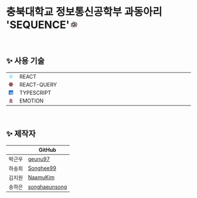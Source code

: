 # 충북대학교 정보통신공학부 과동아리 **'SEQUENCE'**<img src="./public/flowerLogo_b.png" width="5%" alt="SEQUENCE-LOGO" />

<br>

## ✨ 사용 기술

|                                                                                    |
| ---------------------------------------------------------------------------------- |
| <img src="./public/react.png" width="2.4%" alt="REACT" />  REACT                   |
| <img src="./public/react-query.png" width="2.4%" alt="REACT-QUERY" />  REACT-QUERY |
| <img src="./public/typescript.png" width="2.4%" alt="TYPESCRIPT" />  TYPESCRIPT    |
| <img src="./public/emotion.png" width="2.4%" alt="EMOTION" />  EMOTION             |

<br>

## ✨ 제작자

|        | GitHub                                            |
| ------ | ------------------------------------------------- |
| 박근우 | [geunu97](https://github.com/geunu97)             |
| 하송희 | [Songhee99](https://github.com/Songhee99)         |
| 김지원 | [NaamuKim](https://github.com/NaamuKim)           |
| 송하은 | [songhaeunsong](https://github.com/songhaeunsong) |
